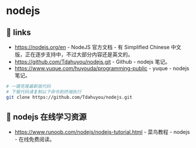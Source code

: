 # nodejs

## 🔗 links

- https://nodejs.org/en - NodeJS 官方文档 - 有 Simplified Chinese 中文版，正在逐步支持中，不过大部分内容还是英文的。
- https://github.com/Tdahuyou/nodejs.git - Github - nodejs 笔记。
- https://www.yuque.com/huyouda/programming-public - yuque - nodejs 笔记。

```bash
# 一键克隆最新版代码
# 下载代码请复制以下命令到终端执行
git clone https://github.com/Tdahuyou/nodejs.git
```

## 🔗 nodejs 在线学习资源

- https://www.runoob.com/nodejs/nodejs-tutorial.html - 菜鸟教程 - nodejs - 在线免费阅读。
